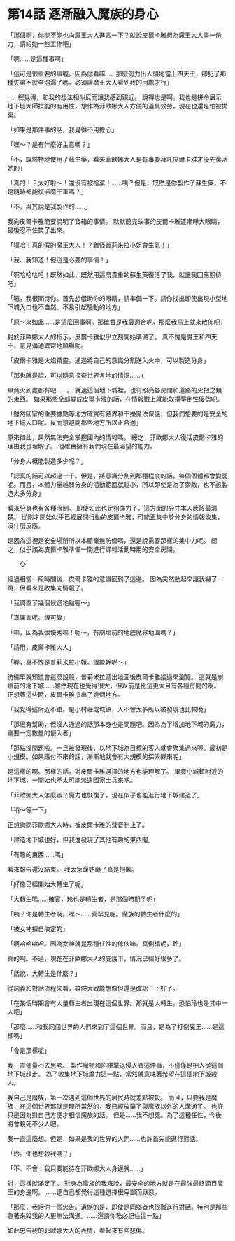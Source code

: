 # 第14話 逐漸融入魔族的身心

「那個啊，你能不能也向魔王大人進言一下？就說皮爾卡雅想為魔王大人盡一份力，請給她一些工作吧」

「啊……是這種事啊」

「這可是很重要的事喔。因為你看嘛……那麼努力出人頭地當上四天王，卻犯了那種失誤不就全泡湯了嗎。必須讓魔王大人看到我的用處才行」

……總覺得，和我的想法相似反而讓我感到親近。
說得也是啊。我也是拼命展示地下城大師技能的有用性，想作為菲歐娜大人方便的道具效勞，現在也還是怕被拋棄。

「如果是那件事的話，我覺得不用擔心」

「嘿～？是有什麼好主意嗎？」

「不，既然特地使用了蘇生藥，看來菲歐娜大人是有事要拜託皮爾卡雅才優先復活她的」

「真的！？太好啦～！還沒有被捨棄！……咦？但是，既然是你製作了蘇生藥，不是隨時都能復活魔王軍嗎？」

「不，與其說是我製作的……」

我向皮爾卡雅簡要說明了寶箱的事情。
默默聽完故事的皮爾卡雅逐漸睜大眼睛，最後忍不住笑了出來。

「噗哈！真的假的魔王大人！？難怪普莉米拉小姐會生氣！」

「我、我知道！但這是必要的事情！」

「啊哈哈哈哈！既然如此，既然用這麼貴重的蘇生藥復活了我，就讓我回應期待吧」

「嗯，我很期待你。首先想借助你的眼睛，請準備一下。請你找出即使出現小型地下城入口也不自然、不易引起騷動的地方」

「原～來如此……是這麼回事啊。那確實是我最適合呢。那麼我馬上就來散佈吧」

對於菲歐娜大人的指示，皮爾卡雅似乎立刻開始準備了。
真不愧是魔王和四天王。意見溝通異常地順暢呢。

「皮爾卡雅是火焰精靈。通過將自己的意識分割送入火中，可以製造分身」

「那也就是說，可以隨意探查世界各地的情況……」

畢竟火到處都有吧……。
就連這個地下城裡，也有照亮各房間和道路的火把之類的東西。
如果那些全部變成皮爾卡雅的話，在情報戰上就能取得壓倒性優勢吧。

「雖然國家的重要據點等地方確實有結界和干擾魔法保護，但我們想要的是安全的地下城入口呢。反而想避開那些地方所以正合適」

原來如此，果然無法完全掌握國內的情報嗎。
總之，菲歐娜大人復活皮爾卡雅的理由我也理解了。
他確實擁有我們現在最渴望的能力。

「分身大概能製造多少呢？」

「認真的話可以超過一千。但是，將意識分割到那種程度的話，每個個體都會變弱呢。而且，本體力量越弱分身的活動範圍就越小，所以即使是為了索敵，也不該製造太多分身」

看來分身也有各種限制。
即使如此也足夠強力了，這方面的分寸本人應該最清楚。
從剛才開始似乎已經展開行動的皮爾卡雅，可能正集中於分身的情報收集，沒什麼反應。

是因為這裡是安全場所所以本體毫無防備嗎，還是說需要那樣的集中力呢。
總之，似乎該為皮爾卡雅準備一間進行諜報活動時用的安全房間。

　　◇

經過相當一段時間後，皮爾卡雅的意識回到了這邊。
因為突然動起來讓我嚇了一跳，但看來是收集完情報了。

「我調查了幾個候選地點喔～」

「真厲害呢。很可靠」

「嘛，因為我很優秀嘛！呃～，有崩壞前的地底魔界地圖嗎？」

「請用，皮爾卡雅大人」

「喔，真不愧是普莉米拉小姐。很能幹呢～」

彷彿早就知道會這麼說般，普莉米拉遞出地圖後皮爾卡雅接過來瀏覽。
這就是崩壞前的地下城……雖然現在也覺得很大，但以前是比這更大且有各種房間的啊。
正想著這些時，皮爾卡雅指出了幾個地方。

「我覺得這附近不錯。是小村莊或城鎮，人不會太多所以被發現也比較晚」

「那很有幫助，但沒人通過的話那本身也是問題吧。因為為了增加地下城的魔力，需要一定數量的侵入者」

「那點沒問題啦。一旦被發現後，以地下城為目標的客人就會聚集過來喔。最初是小規模。如果應付不來的話，漸漸地就會有大規模的探索隊來呢」

是這樣的啊。那樣的話，對皮爾卡雅選擇的地方也能理解了。
畢竟小城鎮附近的地下城，一開始也不太可能派遣國家士兵來吧。

「菲歐娜大人怎麼辦？魔力也恢復了，現在似乎也能進行地下城建造了」

「稍～等一下」

正想詢問菲歐娜大人時，被皮爾卡雅的聲音制止了。

「建造地下城也好，但我還發現了其他有趣的東西喔」

「有趣的東西……嗎」

看來報告還沒結束。
我太急躁妨礙了真是抱歉。

「好像已經開始大轉生了呢」

「大轉生嗎……確實，玲也是轉生者，是那個時期了呢」

「咦？你是轉生者啊。嘿～……真罕見呢。魔族的轉生者什麼的」

「被女神擅自決定的」

「啊哈哈哈哈。因為女神就是那種任性的傢伙嘛。真倒楣呢，玲」

真的啊。不過，現在在菲歐娜大人的庇護下，情況已經好很多了。

「話說，大轉生是什麼？」

從詞義和對話流程來看，雖然大致能想像但還是確認一下好了。

「在某個時期會有大量轉生者出現在這個世界。那就是大轉生。恐怕玲也是其中一人吧」

「那麼……和我同個世界的人們來到了這個世界。而且，是為了打倒魔王……是這樣嗎」

「會是那樣呢」

我一直儘量不去思考。
製作魔物和陷阱擊退侵入者這件事，不僅僅是把人從這個地下城趕走。
為了收集地下城魔力這一點，當然就意味著希望在這個地下城殺人。

我自己是魔族，第一次遇到這個世界的居民時就差點被殺。
而且，只要我是魔族，在這個世界那就是理所當然的，我已經放棄了與魔族以外的人溝通了。
也許只是因為對自己方便才相信魔族的話。
但是……我不想死。為了這種任性，今後將會殺死不少人吧。

我一直這麼想。但是，如果是我的世界的人們……也許首先能進行對話。

「玲。你也想殺我嗎？」

「不、不會！我只要能待在菲歐娜大人身邊就……」

對，這樣就滿足了。
對身為魔族的我來說，最安全的地方就是在最強最終頭目魔王的身邊啊。
……連自己都覺得這種選擇很卑鄙而厭惡。

「那麼，我給你一個忠告。遺憾的是，即使是同鄉者也很難進行對話。特別是那些急著來殺我的人更無法溝通。……還請你務必記住這一點」

如此忠告我的菲歐娜大人的表情，看起來有些悲傷。